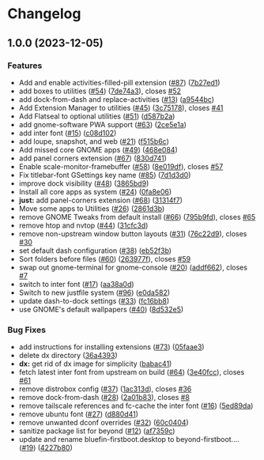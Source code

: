 # Changelog

## 1.0.0 (2023-12-05)


### Features

* Add and enable activities-filled-pill extension ([#87](https://github.com/ublue-os/beyond/issues/87)) ([7b27ed1](https://github.com/ublue-os/beyond/commit/7b27ed175d16ae3389c84ddfc07691b4040160e8))
* add boxes to utilities ([#54](https://github.com/ublue-os/beyond/issues/54)) ([7de74a3](https://github.com/ublue-os/beyond/commit/7de74a3237252a17ede825eaa86f268860515c03)), closes [#52](https://github.com/ublue-os/beyond/issues/52)
* add dock-from-dash and replace-activities ([#13](https://github.com/ublue-os/beyond/issues/13)) ([a9544bc](https://github.com/ublue-os/beyond/commit/a9544bc03453a30095237a5056291ba0802b2efe))
* Add Extension Manager to utilities ([#45](https://github.com/ublue-os/beyond/issues/45)) ([3c75178](https://github.com/ublue-os/beyond/commit/3c751783eff9de5e4b82e6dd11d470ed7a7c29df)), closes [#41](https://github.com/ublue-os/beyond/issues/41)
* Add Flatseal to optional utilities ([#51](https://github.com/ublue-os/beyond/issues/51)) ([d587b2a](https://github.com/ublue-os/beyond/commit/d587b2a3a4439f85172dc45b0b6fa2375a24a370))
* add gnome-software PWA support ([#63](https://github.com/ublue-os/beyond/issues/63)) ([2ce5e1a](https://github.com/ublue-os/beyond/commit/2ce5e1aebeba082fa6e9982b569ddd0c3f857861))
* add inter font ([#15](https://github.com/ublue-os/beyond/issues/15)) ([c08d102](https://github.com/ublue-os/beyond/commit/c08d102c6a97d1e2162a60b1d33473e3a687432c))
* add loupe, snapshot, and web ([#21](https://github.com/ublue-os/beyond/issues/21)) ([f515b6c](https://github.com/ublue-os/beyond/commit/f515b6cc2b8a95e8b035a45d9ccec124601570f9))
* Add missed core GNOME apps ([#49](https://github.com/ublue-os/beyond/issues/49)) ([468e084](https://github.com/ublue-os/beyond/commit/468e0847aec29f6192415a57776c8c62c9a7b794))
* add panel corners extension ([#67](https://github.com/ublue-os/beyond/issues/67)) ([830d741](https://github.com/ublue-os/beyond/commit/830d74148a570e436c05ba876f0802e9ead23e88))
* Enable scale-monitor-framebuffer ([#58](https://github.com/ublue-os/beyond/issues/58)) ([8e019df](https://github.com/ublue-os/beyond/commit/8e019df0db24a1e1fd235e835b3ebb33f0a07880)), closes [#57](https://github.com/ublue-os/beyond/issues/57)
* Fix titlebar-font GSettings key name ([#85](https://github.com/ublue-os/beyond/issues/85)) ([7d1d3d0](https://github.com/ublue-os/beyond/commit/7d1d3d014b4fbd1f758073352ccc86efc549ea34))
* improve dock visibility ([#48](https://github.com/ublue-os/beyond/issues/48)) ([3865bd9](https://github.com/ublue-os/beyond/commit/3865bd9e046a6134e3a761d9c381652e2ab0b94b))
* Install all core apps as system ([#24](https://github.com/ublue-os/beyond/issues/24)) ([0fa8e06](https://github.com/ublue-os/beyond/commit/0fa8e06c46051c610ac3fa78a95ddaeec3e47c6b))
* **just:** add panel-corners extension ([#68](https://github.com/ublue-os/beyond/issues/68)) ([31314f7](https://github.com/ublue-os/beyond/commit/31314f72ca3bb2e39fdac0b9841e4731cee5ea9b))
* Move some apps to Utilities ([#26](https://github.com/ublue-os/beyond/issues/26)) ([2861d3b](https://github.com/ublue-os/beyond/commit/2861d3b68d7984daf45112bc25b704379abd4a47))
* remove GNOME Tweaks from default install ([#66](https://github.com/ublue-os/beyond/issues/66)) ([795b9fd](https://github.com/ublue-os/beyond/commit/795b9fd140d9e01ace7e310821d41106500e4954)), closes [#65](https://github.com/ublue-os/beyond/issues/65)
* remove htop and nvtop ([#44](https://github.com/ublue-os/beyond/issues/44)) ([31cfc3d](https://github.com/ublue-os/beyond/commit/31cfc3d6e65602e79f819d26d4369e2338e81c2c))
* remove non-upstream window button layouts ([#31](https://github.com/ublue-os/beyond/issues/31)) ([76c22d9](https://github.com/ublue-os/beyond/commit/76c22d9c8e3329912053fff47c2ea6062e9fb0fa)), closes [#30](https://github.com/ublue-os/beyond/issues/30)
* set default dash configuration ([#38](https://github.com/ublue-os/beyond/issues/38)) ([eb52f3b](https://github.com/ublue-os/beyond/commit/eb52f3bb5ab8163c29c81d9a504df843aa2d5921))
* Sort folders before files ([#60](https://github.com/ublue-os/beyond/issues/60)) ([263977f](https://github.com/ublue-os/beyond/commit/263977fd28f44871538b9d8f4f6264067d5b273e)), closes [#59](https://github.com/ublue-os/beyond/issues/59)
* swap out gnome-terminal for gnome-console ([#20](https://github.com/ublue-os/beyond/issues/20)) ([addf662](https://github.com/ublue-os/beyond/commit/addf662ff3423d51cd20ffade01ccd1c87a7d0cc)), closes [#7](https://github.com/ublue-os/beyond/issues/7)
* switch to inter font ([#17](https://github.com/ublue-os/beyond/issues/17)) ([aa38a0d](https://github.com/ublue-os/beyond/commit/aa38a0d5cdf15e63e44ad01f9ca747d7be307676))
* Switch to new justfile system ([#96](https://github.com/ublue-os/beyond/issues/96)) ([e0da582](https://github.com/ublue-os/beyond/commit/e0da5827d17c37076e9a4a173a231cbe9c24ba04))
* update dash-to-dock settings ([#33](https://github.com/ublue-os/beyond/issues/33)) ([fc16bb8](https://github.com/ublue-os/beyond/commit/fc16bb825dc266539f2747e11fd9f133513efd8f))
* use GNOME's default wallpapers ([#40](https://github.com/ublue-os/beyond/issues/40)) ([8d532e5](https://github.com/ublue-os/beyond/commit/8d532e53132d8df7cc23dd6c8af6fac46f7cc54c))


### Bug Fixes

* add instructions for installing extensions ([#73](https://github.com/ublue-os/beyond/issues/73)) ([05faae3](https://github.com/ublue-os/beyond/commit/05faae34de1f0d5a25d652e67e5a606129c03b59))
* delete dx directory ([36a4393](https://github.com/ublue-os/beyond/commit/36a43935fa5141cdcf56d3b73c08fd4dd9b87908))
* **dx:** get rid of dx image for simplicity ([babac41](https://github.com/ublue-os/beyond/commit/babac41b4aae9a91f81ddef2ecae2541e9727fbf))
* fetch latest inter font from upstream on build ([#64](https://github.com/ublue-os/beyond/issues/64)) ([3e40fcc](https://github.com/ublue-os/beyond/commit/3e40fccbd24d2b83c76b8f619d17e9688913c979)), closes [#61](https://github.com/ublue-os/beyond/issues/61)
* remove distrobox config ([#37](https://github.com/ublue-os/beyond/issues/37)) ([1ac313d](https://github.com/ublue-os/beyond/commit/1ac313d2f27c7fa65dfdfb9d923977e99b296ba7)), closes [#36](https://github.com/ublue-os/beyond/issues/36)
* remove dock-from-dash ([#28](https://github.com/ublue-os/beyond/issues/28)) ([2a01b83](https://github.com/ublue-os/beyond/commit/2a01b834077b88a5ec56de9a55db45078e42900f)), closes [#8](https://github.com/ublue-os/beyond/issues/8)
* remove tailscale references and fc-cache the inter font ([#16](https://github.com/ublue-os/beyond/issues/16)) ([5ed89da](https://github.com/ublue-os/beyond/commit/5ed89dad9c6c9aff310b6bb828a4a3e2c1b98622))
* remove ubuntu font ([#27](https://github.com/ublue-os/beyond/issues/27)) ([d880d41](https://github.com/ublue-os/beyond/commit/d880d41113997934b7b4155cff92a4c3b79a255f))
* remove unwanted dconf overrides ([#32](https://github.com/ublue-os/beyond/issues/32)) ([60c0404](https://github.com/ublue-os/beyond/commit/60c04049a6ee15282c42c6c7af6a12e63695b433))
* sanitize package list for beyond ([#12](https://github.com/ublue-os/beyond/issues/12)) ([af7359c](https://github.com/ublue-os/beyond/commit/af7359cc8626ba70272375a3fa37f03318000978))
* update and rename bluefin-firstboot.desktop to beyond-firstboot.… ([#19](https://github.com/ublue-os/beyond/issues/19)) ([4227b80](https://github.com/ublue-os/beyond/commit/4227b802745e20e0b63f9bd358182a50138f2ab8))
